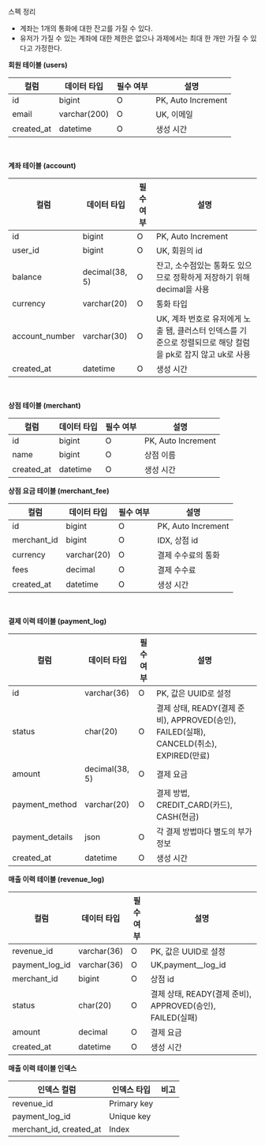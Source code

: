 스펙 정리

- 계좌는 1개의 통화에 대한 잔고를 가질 수 있다.
- 유저가 가질 수 있는 계좌에 대한 제한은 없으나 과제에서는 최대 한 개만 가질 수 있다고 가정한다.



**회원 테이블 (users)**

| 컬럼         | 데이터 타입       | 필수 여부 | 설명                 |
|------------|--------------|-------|--------------------|
| id         | bigint       | O     | PK, Auto Increment |
| email      | varchar(200) | O     | UK, 이메일
| created_at | datetime     | O     | 생성 시간

<br>

**계좌 테이블 (account)**

| 컬럼             | 데이터 타입         | 필수 여부 | 설명                 |
|----------------|----------------|-------|--------------------|
| id             | bigint         | O     | PK, Auto Increment |
| user_id        | bigint         | O     | UK, 회원의 id
| balance        | decimal(38, 5) | O     | 잔고, 소수점있는 통화도 있으므로 정확하게 저장하기 위해 decimal을 사용
| currency       | varchar(20)    | O     | 통화 타입
| account_number | varchar(30)    | O     | UK, 계좌 번호로 유저에게 노출 됌, 클러스터 인덱스를 기준으로 정렬되므로 해당 컬럼을 pk로 잡지 않고 uk로 사용
| created_at     | datetime       | O     | 생성 시간

<br>

**상점 테이블 (merchant)**

| 컬럼         | 데이터 타입      | 필수 여부 | 설명                 |
|------------|-------------|-------|--------------------|
| id         | bigint      | O     | PK, Auto Increment |
| name       | bigint      | O     | 상점 이름
| created_at | datetime    | O     | 생성 시간

**상점 요금 테이블 (merchant_fee)**

| 컬럼          | 데이터 타입        | 필수 여부 | 설명                 |
|-------------|---------------|-------|--------------------|
| id          | bigint        | O     | PK, Auto Increment |
| merchant_id | bigint        | O     | IDX, 상점 id
| currency    | varchar(20)   | O     | 결제 수수료의 통화
| fees        | decimal        | O     | 결제 수수료
| created_at  | datetime      | O     | 생성 시간

<br>

**결제 이력 테이블 (payment_log)**

| 컬럼              | 데이터 타입         | 필수 여부 | 설명                                     |
|-----------------|----------------|-------|----------------------------------------|
| id              | varchar(36)    | O     | PK, 값은 UUID로 설정 
| status          | char(20)       | O     | 결제 상태, READY(결제 준비), APPROVED(승인), FAILED(실패), CANCELD(취소), EXPIRED(만료)                                  
| amount          | decimal(38, 5) | O     | 결제 요금
| payment_method  | varchar(20)    | O     | 결제 방법, CREDIT_CARD(카드), CASH(현금)                             
| payment_details | json           | O     | 각 결제 방법마다 별도의 부가정보
| created_at      | datetime       | O     | 생성 시간                                  


**매출 이력 테이블 (revenue_log)**

| 컬럼             | 데이터 타입      | 필수 여부   | 설명                                            |
|----------------|-------------|---------|-----------------------------------------------|
| revenue_id     | varchar(36) | O       | PK, 값은 UUID로 설정 
| payment_log_id | varchar(36) | O       | UK,payment__log_id 
| merchant_id    | bigint      | O       | 상점 id
| status         | char(20)    | O       | 결제 상태, READY(결제 준비), APPROVED(승인), FAILED(실패) 
| amount         | decimal     | O       |결제 요금  
| created_at     | datetime    | O       | 생성 시간                                         

**매출 이력 테이블 인덱스**

| 인덱스 컬럼                  | 인덱스 타입        | 비고                                            |
|-------------------------|---------------|-----------------------------------------------|
| revenue_id              | Primary key   |  
| payment_log_id          | Unique key    | 
| merchant_id, created_at | Index         | 








